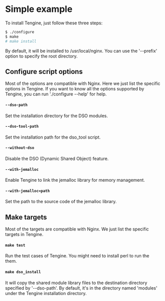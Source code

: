 # Simple example

To install Tengine, just follow these three steps:

```bash
$ ./configure
$ make
# make install

```


By default, it will be installed to /usr/local/nginx. You can use the '--prefix' option to specify the root directory.



## Configure script options
Most of the options are compatible with Nginx. Here we just list the specific options in Tengine. If you want to know all the options supported by Tengine, you can run './configure --help' for help.


#### `--dso-path`

Set the installation directory for the DSO modules.

#### `--dso-tool-path`

Set the installation path for the dso_tool script.

#### `--without-dso`

Disable the DSO (Dynamic Shared Object) feature.

#### `--with-jemalloc`

Enable Tengine to link the jemalloc library for memory management.

#### `--with-jemalloc=path`

Set the path to the source code of the jemalloc library.


## Make targets
Most of the targets are compatible with Nginx. We just list the specific targets in Tengine.


#### `make test`

Run the test cases of Tengine. You might need to install perl to run the them.


#### `make dso_install`

It will copy the shared module library files to the destination directory specified by '--dso-path'. By default, it's in the directory named 'modules' under the Tengine installation directory.
 
